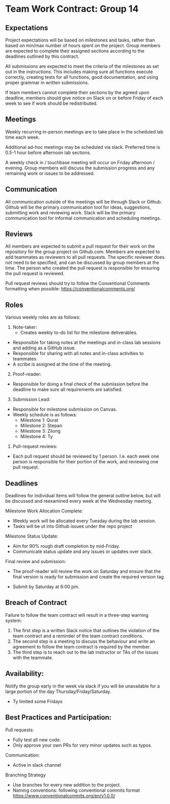# Team Work Contract: Group 14
## Expectations

Project expectations will be based on milestones and tasks, rather than based on min/max number of hours spent on the project. Group members are expected to complete their assigned sections according to the deadlines outlined by this contract.

All submissions are expected to meet the criteria of the milestones as set out in the instructions. This includes making sure all functions execute correctly, creating tests for all functions, good documentation, and using proper grammar in written submissions.

If team members cannot complete their sections by the agreed upon deadline, members should give notice on Slack on or before Friday of each week to see if work should be redistributed.

## Meetings

Weekly recurring in-person meetings are to take place in the scheduled lab time each week.

Additional ad-hoc meetings may be scheduled via slack. Preferred time is 0.5-1 hour before afternoon lab sections.

A weekly check in / touchbase meeting will occur on Friday afternoon / evening. Group members will discuss the submission progress and any remaining work or issues to be addressed.

## Communication

All communication outside of the meetings will be through Slack or Github. Github will be the primary communication tool for ideas, suggestions, submitting work and reviewing work. Slack will be the primary communication tool for informal communication and scheduling meetings.

## Reviews

All members are expected to submit a pull request for their work on the repository for the group project on Github.com. Members are expected to add teammates as reviewers to all pull requests. The specific reviewer does not need to be specified, and can be discussed by group members at the time. The person who created the pull request is responsible for ensuring the pull request is reviewed. 

Pull request reviews should try to follow the Conventional Comments formatting when possible: https://conventionalcomments.org/

## Roles

Various weekly roles are as follows:
1. Note-taker:
   - Creates weekly to-do list for the milestone deliverables.
- Responsible for taking notes at the meetings and in-class lab sessions and adding as a GitHub issue.
- Responsible for sharing with all notes and in-class activities to teammates.
- A scribe is assigned at the time of the meeting.
2. Proof-reader:
- Responsible for doing a final check of the submission before the deadline to make sure all requirements are satisfied.
3. Submission Lead:
- Responsible for milestone submission on Canvas.
- Weekly schedule is as follows:
  - Milestone 1: Qurat
  - Milestone 2: Stepan
  - Milestone 3: Zilong
  - Milestone 4: Ty
1. Pull-request reviews:
- Each pull request should be reviewed by 1 person. I.e. each week one person is responsible for their portion of the work, and reviewing one pull request.

## Deadlines

Deadlines for individual items will follow the general outline below, but will be discussed and reexamined every week at the Wednesday meeting. 

Milestone Work Allocation Complete: 
- Weekly work will be allocated every Tuesday during the lab session.
- Tasks will be ut into Github issues under the repo project

Milestone Status Update:
- Aim for 90% rough draft completion by mid-Friday. 
- Communicate status update and any issues or updates over slack.

Final review and submission: 
- The proof-reader will review the work on Saturday and ensure that the final version is ready for submission and create the required version tag.

- Submit by Saturday at 6:00 pm.


## Breach of Contract
Failure to follow the team contract will result in a three-step warning system:
1. The first step is a written Slack notice that outlines the violation of the team contract and a reminder of the team contract conditions.
2. The second step is a meeting to discuss the behaviour and write an agreement to follow the team contract is required by the member.
3. The third step is to reach out to the lab instructor or TAs of the issues with the teammate.

## Availability:

Notify the group early in the week via slack if you will be unavailable for a large portion of the day Thursday/Friday/Saturday.
- Ty limited some Fridays
 
## Best Practices and Participation:
 
Pull requests:
- Fully test all new code.
- Only approve your own PRs for very minor updates such as typos.
 
Communication:
- Active in slack channel
 
Branching Strategy
- Use branches for every new addition to the project.
- Naming conventions: following conventional commits format https://www.conventionalcommits.org/en/v1.0.0/ 
